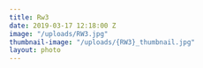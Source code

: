 ```yaml
---
title: Rw3
date: 2019-03-17 12:18:00 Z
image: "/uploads/RW3.jpg"
thumbnail-image: "/uploads/{RW3}_thumbnail.jpg"
layout: photo
---
```


